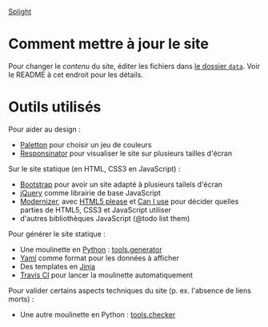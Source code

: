 [Splight](http://splight.fr)

Comment mettre à jour le site
=============================

Pour changer le *contenu* du site, éditer les fichiers dans [le dossier `data`](data).
Voir le README à cet endroit pour les détails.

Outils utilisés
===============

Pour aider au design :

- [Paletton](http://paletton.com) pour choisir un jeu de couleurs
- [Responsinator](http://www.responsinator.com/?url=http%3A%2F%2Fsplight.fr) pour visualiser le site sur plusieurs tailles d'écran

Sur le site statique (en HTML, CSS3 en JavaScript) :

- [Bootstrap](http://getbootstrap.com) pour avoir un site adapté à plusieurs tailels d'écran
- [jQuery](http://jquery.com) comme librairie de base JavaScript
- [Modernizer](https://modernizr.com/), avec [HTML5 please](http://html5please.com/) et [Can I use](https://caniuse.com/) pour décider quelles parties de HTML5, CSS3 et JavaScript utiliser
- d'autres bibliothèques JavaScript (@todo list them)

Pour générer le site statique :

- Une moulinette en [Python](http://python.org) : [tools.generator](tools/generator)
- [Yaml](https://en.wikipedia.org/wiki/YAML) comme format pour les données à afficher
- Des templates en [Jinja](http://jinja.pocoo.org)
- [Travis CI](https://travis-ci.org/jacquev6/splight.fr) pour lancer la moulinette automatiquement

Pour valider certains aspects techniques du site (p. ex. l'absence de liens morts) :

- Une autre moulinette en Python : [tools.checker](tools/checker)
